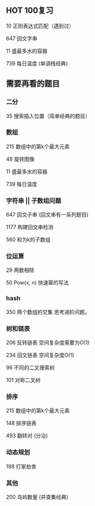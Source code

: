 ## HOT 100复习

10 正则表达式匹配（遇到过）

647 回文字串

11 盛最多水的容器

739 每日温度 (单调栈经典)



## 需要再看的题目

### 二分

35 搜索插入位置（简单经典的题目）



### 数组

215 数组中的第k个最大元素

48 旋转图像

11 盛最多水的容器

739 每日温度

### 字符串 || 子数组问题

647 回文子串 (回文串有一系列题目)

1177 构建回文串检测

 560 和为k的子数组 

### 位运算

29 两数相除

50 Pow(x, n) 快速幂的写法



### hash

350 两个数组的交集  思考进阶问题。



### 树和链表

206 反转链表 空间复杂度需要为O(1)

234 回文链表 空间复杂度O(1)

96 不同的二叉搜索树

101 对称二叉树



### 排序

215 数组中的第k个最大元素

148 排序链表

493 翻转对  (分治)

### 动态规划

198 打家劫舍



### 其他

200 岛屿数量 (并查集经典)